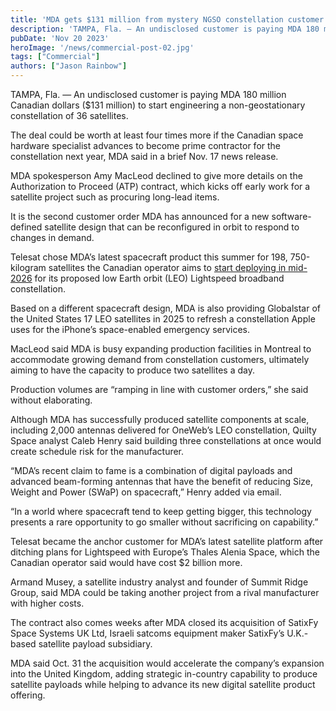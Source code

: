 ```yaml
---
title: 'MDA gets $131 million from mystery NGSO constellation customer'
description: 'TAMPA, Fla. — An undisclosed customer is paying MDA 180 million Canadian dollars ($131 million) to start engineering a non-geostationary constellation of 36 satellites.'
pubDate: 'Nov 20 2023'
heroImage: '/news/commercial-post-02.jpg'
tags: ["Commercial"]
authors: ["Jason Rainbow"]
---
```


TAMPA, Fla. — An undisclosed customer is paying MDA 180 million Canadian dollars ($131 million) to start engineering a non-geostationary constellation of 36 satellites.

The deal could be worth at least four times more if the Canadian space hardware specialist advances to become prime contractor for the constellation next year, MDA said in a brief Nov. 17 news release.

MDA spokesperson Amy MacLeod declined to give more details on the Authorization to Proceed (ATP) contract, which kicks off early work for a satellite project such as procuring long-lead items.

It is the second customer order MDA has announced for a new software-defined satellite design that can be reconfigured in orbit to respond to changes in demand.

Telesat chose MDA’s latest spacecraft product this summer for 198, 750-kilogram satellites the Canadian operator aims to [start deploying in mid-2026](https://spacenews.com/telesat-signs-multi-launch-spacex-deal-covering-all-lightspeed-satellites/) for its proposed low Earth orbit (LEO) Lightspeed broadband constellation.

Based on a different spacecraft design, MDA is also providing Globalstar of the United States 17 LEO satellites in 2025 to refresh a constellation Apple uses for the iPhone’s space-enabled emergency services.

MacLeod said MDA is busy expanding production facilities in Montreal to accommodate growing demand from constellation customers, ultimately aiming to have the capacity to produce two satellites a day.

Production volumes are “ramping in line with customer orders,” she said without elaborating.

Although MDA has successfully produced satellite components at scale, including 2,000 antennas delivered for OneWeb’s LEO constellation, Quilty Space analyst Caleb Henry said building three constellations at once would create schedule risk for the manufacturer.

“MDA’s recent claim to fame is a combination of digital payloads and advanced beam-forming antennas that have the benefit of reducing Size, Weight and Power (SWaP) on spacecraft,” Henry added via email.

“In a world where spacecraft tend to keep getting bigger, this technology presents a rare opportunity to go smaller without sacrificing on capability.”

Telesat became the anchor customer for MDA’s latest satellite platform after ditching plans for Lightspeed with Europe’s Thales Alenia Space, which the Canadian operator said would have cost $2 billion more.

Armand Musey, a satellite industry analyst and founder of Summit Ridge Group, said MDA could be taking another project from a rival manufacturer with higher costs.

The contract also comes weeks after MDA closed its acquisition of SatixFy Space Systems UK Ltd, Israeli satcoms equipment maker SatixFy’s U.K.-based satellite payload subsidiary.

MDA said Oct. 31 the acquisition would accelerate the company’s expansion into the United Kingdom, adding strategic in-country capability to produce satellite payloads while helping to advance its new digital satellite product offering.
